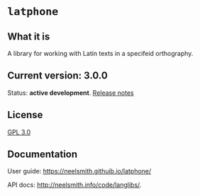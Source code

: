 # `latphone`



## What it is

A library for working with Latin texts in a specifeid orthography.

## Current version: 3.0.0


Status:  **active development**. [Release notes](releases.md)


## License

[GPL 3.0](https://opensource.org/licenses/gpl-3.0.html)


## Documentation


User guide: <https://neelsmith.githuib.io/latphone/>

API docs: <http://neelsmith.info/code/langlibs/>.
